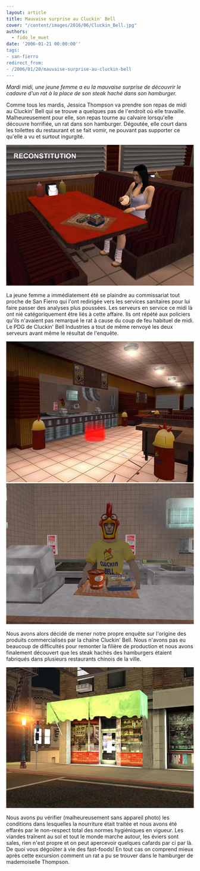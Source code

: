```yaml
---
layout: article
title: Mauvaise surprise au Cluckin' Bell
cover: "/content/images/2016/06/Cluckin_Bell.jpg"
authors:
  - fido_le_muet
date: '2006-01-21 00:00:00''
tags:
- san-fierro
redirect_from:
- /2006/01/20/mauvaise-surprise-au-cluckin-bell
---
```


_Mardi midi, une jeune femme a eu la mauvaise surprise de découvrir le cadavre d'un rat à la place de son steak haché dans son hamburger._

Comme tous les mardis, Jessica Thompson va prendre son repas de midi au Cluckin' Bell qui se trouve a quelques pas de l'endroit où elle travaille. Malheureusement pour elle, son repas tourne au calvaire lorsqu'elle découvre horrifiée, un rat dans son hamburger. Dégoutée, elle court dans les toilettes du restaurant et se fait vomir, ne pouvant pas supporter ce qu'elle a vu et surtout ingurgité.

![](/content/images/2005/01/Repas.jpg)

La jeune femme a immédiatement été se plaindre au commissariat tout proche de San Fierro qui l'ont redirigée vers les services sanitaires pour lui faire passer des analyses plus poussées. Les serveurs en service ce midi là ont nié catégoriquement être liés à cette affaire. Ils ont répété aux policiers qu'ils n'avaient pas remarqué le rat à cause du coup de feu habituel de midi. Le PDG de Cluckin' Bell Industries a tout de même renvoyé les deux serveurs avant même le résultat de l'enquête.

![](/content/images/2005/01/Cluckin_Bell_Interior.jpg)
![](/content/images/2005/01/Employ_.jpg)

Nous avons alors décidé de mener notre propre enquête sur l'origine des produits commercialisés par la chaîne Cluckin' Bell. Nous n'avons pas eu beaucoup de difficultés pour remonter la filière de production et nous avons finalement découvert que les steak hachés des hamburgers étaient fabriqués dans plusieurs restaurants chinois de la ville.

![](/content/images/2005/01/Resto_Chinois.jpg)

Nous avons pu vérifier (malheureusement sans appareil photo) les conditions dans lesquelles la nourriture était traitée et nous avons été effarés par le non-respect total des normes hygiéniques en vigueur. Les viandes traînent au sol et tout le monde marche autour, les éviers sont sales, rien n'est propre et on peut apercevoir quelques cafards par ci par là. De quoi vous dégoûter à vie des fast-foods! En tout cas on comprend mieux après cette excursion comment un rat a pu se trouver dans le hamburger de mademoiselle Thompson.